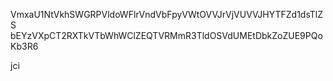 VmxaU1NtVkhSWGRPVldoWFlrVndVbFpyVWtOVVJrVjVUVVJHYTFZd1dsTlZS
bEYzVXpCT2RXTkVTbWhWClZEQTVRMmR3TldOSVdUMEtDbkZoZUE9PQoKb3R6

jci